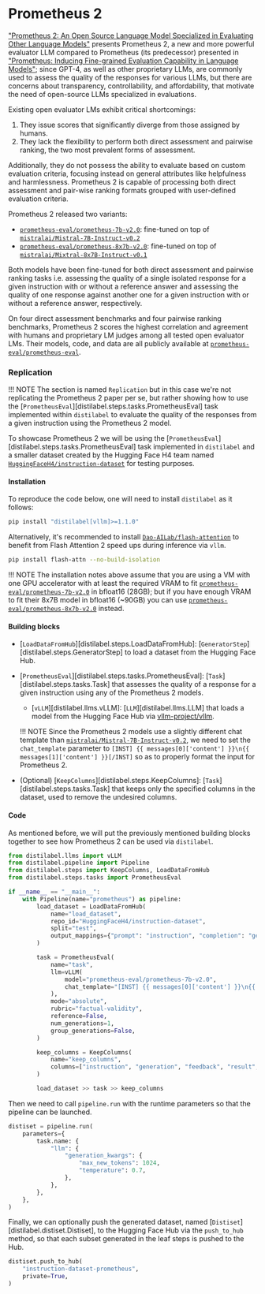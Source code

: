 # Prometheus 2

["Prometheus 2: An Open Source Language Model Specialized in Evaluating Other Language Models"](https://arxiv.org/pdf/2405.01535) presents Prometheus 2, a new and more powerful evaluator LLM compared to Prometheus (its predecessor) presented in ["Prometheus: Inducing Fine-grained Evaluation Capability in Language Models"](https://arxiv.org/abs/2310.08491); since GPT-4, as well as other proprietary LLMs, are commonly used to assess the quality of the responses for various LLMs, but there are concerns about transparency, controllability, and affordability, that motivate the need of open-source LLMs specialized in evaluations.

Existing open evaluator LMs exhibit critical shortcomings:

1. They issue scores that significantly diverge from those assigned by humans.
2. They lack the flexibility to perform both direct assessment and pairwise ranking, the two most prevalent forms of assessment.

Additionally, they do not possess the ability to evaluate based on custom evaluation criteria, focusing instead on general attributes like helpfulness and harmlessness. Prometheus 2 is capable of processing both direct assessment and pair-wise ranking formats grouped with user-defined evaluation criteria.

Prometheus 2 released two variants:

- [`prometheus-eval/prometheus-7b-v2.0`](https://hf.co/prometheus-eval/prometheus-7b-v2.0): fine-tuned on top of [`mistralai/Mistral-7B-Instruct-v0.2`](https://hf.co/mistralai/Mistral-7B-Instruct-v0.2)
- [`prometheus-eval/prometheus-8x7b-v2.0`](https://hf.co/prometheus-eval/prometheus-8x7b-v2.0): fine-tuned on top of [`mistralai/Mixtral-8x7B-Instruct-v0.1`](https://hf.co/mistralai/Mixtral-8x7B-Instruct-v0.1)

Both models have been fine-tuned for both direct assessment and pairwise ranking tasks i.e. assessing the quality of a single isolated response for a given instruction with or without a reference answer and assessing the quality of one response against another one for a given instruction with or without a reference answer, respectively.

On four direct assessment benchmarks and four pairwise ranking benchmarks, Prometheus 2 scores the highest correlation and agreement with humans and proprietary LM judges among all tested open evaluator LMs. Their models, code, and data are all publicly available at [`prometheus-eval/prometheus-eval`](https://github.com/prometheus-eval/prometheus-eval).

### Replication

!!! NOTE
    The section is named `Replication` but in this case we're not replicating the Prometheus 2 paper per se, but rather showing how to use the [`PrometheusEval`][distilabel.steps.tasks.PrometheusEval] task implemented within `distilabel` to evaluate the quality of the responses from a given instruction using the Prometheus 2 model.

To showcase Prometheus 2 we will be using the [`PrometheusEval`][distilabel.steps.tasks.PrometheusEval] task implemented in `distilabel` and a smaller dataset created by the Hugging Face H4 team named [`HuggingFaceH4/instruction-dataset`](https://hf.co/datasets/HuggingFaceH4/instruction-dataset) for testing purposes.

#### Installation

To reproduce the code below, one will need to install `distilabel` as it follows:

```bash
pip install "distilabel[vllm]>=1.1.0"
```

Alternatively, it's recommended to install [`Dao-AILab/flash-attention`](https://github.com/Dao-AILab/flash-attention) to benefit from Flash Attention 2 speed ups during inference via `vllm`.

```bash
pip install flash-attn --no-build-isolation
```

!!! NOTE
    The installation notes above assume that you are using a VM with one GPU accelerator with at least the required VRAM to fit [`prometheus-eval/prometheus-7b-v2.0`](https://hf.co/prometheus-eval/prometheus-7b-v2.0) in bfloat16 (28GB); but if you have enough VRAM to fit their 8x7B model in bfloat16 (~90GB) you can use [`prometheus-eval/prometheus-8x7b-v2.0`](https://hf.co/prometheus-eval/prometheus-8x7b-v2.0) instead.

#### Building blocks

- [`LoadDataFromHub`][distilabel.steps.LoadDataFromHub]: [`GeneratorStep`][distilabel.steps.GeneratorStep] to load a dataset from the Hugging Face Hub.

- [`PrometheusEval`][distilabel.steps.tasks.PrometheusEval]: [`Task`][distilabel.steps.tasks.Task] that assesses the quality of a response for a given instruction using any of the Prometheus 2 models.
    - [`vLLM`][distilabel.llms.vLLM]: [`LLM`][distilabel.llms.LLM] that loads a model from the Hugging Face Hub via [vllm-project/vllm](https://github.com/vllm-project/vllm).

    !!! NOTE
        Since the Prometheus 2 models use a slightly different chat template than [`mistralai/Mistral-7B-Instruct-v0.2`](https://hf.co/mistralai/Mistral-7B-Instruct-v0.2), we need to set the `chat_template` parameter to `[INST] {{ messages[0]['content'] }}\n{{ messages[1]['content'] }}[/INST]` so as to properly format the input for Prometheus 2.

- (Optional) [`KeepColumns`][distilabel.steps.KeepColumns]: [`Task`][distilabel.steps.tasks.Task] that keeps only the specified columns in the dataset, used to remove the undesired columns.

#### Code

As mentioned before, we will put the previously mentioned building blocks together to see how Prometheus 2 can be used via `distilabel`.

```python
from distilabel.llms import vLLM
from distilabel.pipeline import Pipeline
from distilabel.steps import KeepColumns, LoadDataFromHub
from distilabel.steps.tasks import PrometheusEval

if __name__ == "__main__":
    with Pipeline(name="prometheus") as pipeline:
        load_dataset = LoadDataFromHub(
            name="load_dataset",
            repo_id="HuggingFaceH4/instruction-dataset",
            split="test",
            output_mappings={"prompt": "instruction", "completion": "generation"},
        )

        task = PrometheusEval(
            name="task",
            llm=vLLM(
                model="prometheus-eval/prometheus-7b-v2.0",
                chat_template="[INST] {{ messages[0]['content'] }}\n{{ messages[1]['content'] }}[/INST]",
            ),
            mode="absolute",
            rubric="factual-validity",
            reference=False,
            num_generations=1,
            group_generations=False,
        )

        keep_columns = KeepColumns(
            name="keep_columns",
            columns=["instruction", "generation", "feedback", "result", "model_name"],
        )

        load_dataset >> task >> keep_columns
```

Then we need to call `pipeline.run` with the runtime parameters so that the pipeline can be launched.

```python
distiset = pipeline.run(
    parameters={
        task.name: {
            "llm": {
                "generation_kwargs": {
                    "max_new_tokens": 1024,
                    "temperature": 0.7,
                },
            },
        },
    },
)
```

Finally, we can optionally push the generated dataset, named [`Distiset`][distilabel.distiset.Distiset], to the Hugging Face Hub via the `push_to_hub` method, so that each subset generated in the leaf steps is pushed to the Hub.

```python
distiset.push_to_hub(
    "instruction-dataset-prometheus",
    private=True,
)
```
